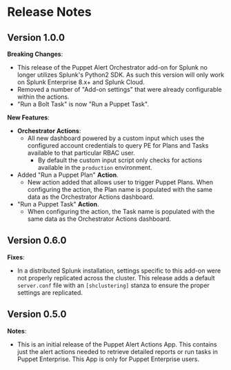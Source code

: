 # Release Notes

## Version 1.0.0

**Breaking Changes**:

  * This release of the Puppet Alert Orchestrator add-on for Splunk no longer utilizes Splunk's Python2 SDK. As such this version will only work on Splunk Enterprise 8.x+ and Splunk Cloud.
  * Removed a number of "Add-on settings" that were already configurable within the actions.
  * "Run a Bolt Task" is now "Run a Puppet Task".

**New Features**:

  * **Orchestrator Actions**:
    * All new dashboard powered by a custom input which uses the configured account credentials to query PE for Plans and Tasks available to that particular RBAC user.
      * By default the custom input script only checks for actions available in the `production` environment.
  * Added "Run a Puppet Plan" **Action**.
    * New action added that allows user to trigger Puppet Plans. When configuring the action, the Plan name is populated with the same data as the Orchestrator Actions dashboard.
  * "Run a Puppet Task" **Action**.
    *  When configuring the action, the Task name is populated with the same data as the Orchestrator Actions dashboard.

## Version 0.6.0

**Fixes**:

  * In a distributed Splunk installation, settings specific to this add-on were not properly replicated across the cluster. This release adds a default `server.conf` file with an `[shclustering]` stanza to ensure the proper settings are replicated.

## Version 0.5.0

**Notes**:

  * This is an initial release of the Puppet Alert Actions App. This contains just the alert actions needed to retrieve detailed reports or run tasks in Puppet Enterprise. This App is only for Puppet Enterprise users.

